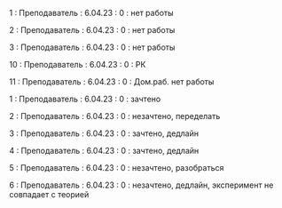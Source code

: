 1 : Преподаватель : 6.04.23 : 0 : нет работы

2 : Преподаватель : 6.04.23 : 0 : нет работы

3 : Преподаватель : 6.04.23 : 0 : нет работы

10 : Преподаватель : 6.04.23 : 0 : РК

11 : Преподаватель : 6.04.23 : 0 : Дом.раб. нет работы

1 : Преподаватель : 6.04.23 : 0 : зачтено

2 : Преподаватель : 6.04.23 : 0 : незачтено, переделать

3 : Преподаватель : 6.04.23 : 0 : зачтено, дедлайн

4 : Преподаватель : 6.04.23 : 0 : зачтено, дедлайн

5 : Преподаватель : 6.04.23 : 0 : незачтено, разобраться

6 : Преподаватель : 6.04.23 : 0 : незачтено, дедлайн, эксперимент не совпадает с теорией




